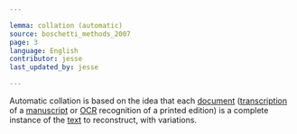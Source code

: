 ```yaml
---

lemma: collation (automatic)
source: boschetti_methods_2007
page: 3
language: English
contributor: jesse
last_updated_by: jesse

---
```


Automatic collation is based on the idea that each [document](documejt.html) ([transcription](transcription.html) of a [manuscript](manuscript.html) or [OCR](OCR.html) recognition of a printed edition) is a complete instance of the [text](text.html) to reconstruct, with variations.
